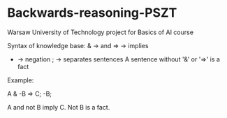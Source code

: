 # Backwards-reasoning-PSZT
Warsaw University of Technology project for Basics of AI course

Syntax of knowledge base:
& -> and
=> -> implies
- -> negation
; -> separates sentences
A sentence without '&' or '=>' is a fact


Example:

A & -B => C;
-B;

A and not B imply C. Not B is a fact.


